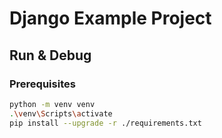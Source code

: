 # Django Example Project

## Run & Debug

### Prerequisites

```bash
python -m venv venv
.\venv\Scripts\activate
pip install --upgrade -r ./requirements.txt
```
